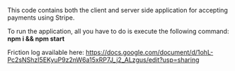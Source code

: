 This code contains both the client and server side application for accepting payments using Stripe.

To run the application, all you have to do is execute the following command:
**npm i && npm start**

Friction log available here: https://docs.google.com/document/d/1ohL-Pc2sNShzI5EKyuP9z2nW6a15xRP7J_j2_ALzgus/edit?usp=sharing
